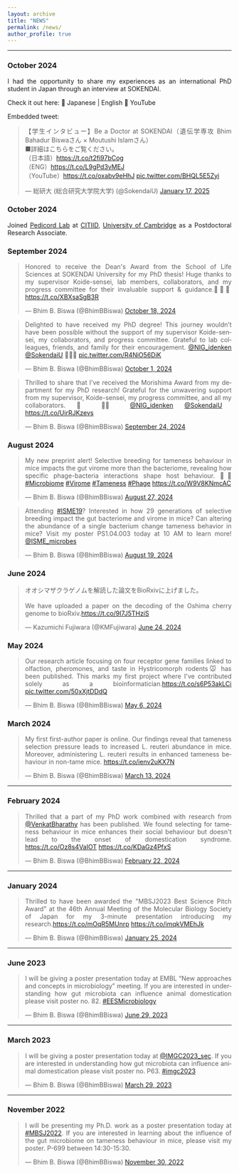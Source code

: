 ```yaml
---
layout: archive
title: "NEWS"
permalink: /news/
author_profile: true
---
```

<style> body {text-align: justify} </style> <!-- Justify text. -->

------
### October 2024
I had the opportunity to share my experiences as an international PhD student in Japan through an interview at SOKENDAI.

Check it out here:
📖 Japanese | English
🎥 YouTube

Embedded tweet:

<blockquote class="twitter-tweet"><p lang="ja" dir="ltr">【学生インタビュー】Be a Doctor at SOKENDAI（遺伝学専攻 Bhim Bahadur Biswaさん × Moutushi Islamさん）<br>■詳細はこちらをご覧ください。<br>（日本語）<a href="https://t.co/t2fi97bCog">https://t.co/t2fi97bCog</a><br>（ENG）<a href="https://t.co/L9gPd3vMEJ">https://t.co/L9gPd3vMEJ</a><br>（YouTube）<a href="https://t.co/oxabv9eHhJ">https://t.co/oxabv9eHhJ</a> <a href="https://t.co/BHQL5E5Zyi">pic.twitter.com/BHQL5E5Zyi</a></p>&mdash; 総研大 (総合研究大学院大学) (@SokendaiU) <a href="https://twitter.com/SokendaiU/status/1880136191930167415?ref_src=twsrc%5Etfw">January 17, 2025</a></blockquote> <script async src="https://platform.twitter.com/widgets.js" charset="utf-8"></script>

### October 2024

<p>Joined <a href="https://www.pedicordlab.com/" target="_blank">Pedicord Lab</a> at <a href="https://www.citiid.cam.ac.uk/" target="_blank">CITIID</a>, <a href="https://www.cam.ac.uk/" target="_blank">University of Cambridge</a> as a Postdoctoral Research Associate.</p>

### September 2024

<blockquote class="twitter-tweet"><p lang="en" dir="ltr">Honored to receive the Dean&#39;s Award from the School of Life Sciences at SOKENDAI University for my PhD thesis! Huge thanks to my supervisor Koide-sensei, lab members, collaborators, and my progress committee for their invaluable support &amp; guidance.👨‍🎓🙏 <a href="https://t.co/XBXsaSgB3R">https://t.co/XBXsaSgB3R</a></p>&mdash; Bhim B. Biswa (@BhimBBiswa) <a href="https://twitter.com/BhimBBiswa/status/1847260910173180179?ref_src=twsrc%5Etfw">October 18, 2024</a></blockquote> <script async src="https://platform.twitter.com/widgets.js" charset="utf-8"></script>

<blockquote class="twitter-tweet"><p lang="en" dir="ltr">Delighted to have received my PhD degree! This journey wouldn’t have been possible without the support of my supervisor Koide-sensei, my collaborators, and progress committee. Grateful to lab colleagues, friends, and family for their encouragement. <a href="https://twitter.com/NIG_idenken?ref_src=twsrc%5Etfw">@NIG_idenken</a> <a href="https://twitter.com/SokendaiU?ref_src=twsrc%5Etfw">@SokendaiU</a> 👨‍🎓🎊 <a href="https://t.co/R4NiO56DiK">pic.twitter.com/R4NiO56DiK</a></p>&mdash; Bhim B. Biswa (@BhimBBiswa) <a href="https://twitter.com/BhimBBiswa/status/1840908543953944932?ref_src=twsrc%5Etfw">October 1, 2024</a></blockquote> <script async src="https://platform.twitter.com/widgets.js" charset="utf-8"></script>

<blockquote class="twitter-tweet"><p lang="en" dir="ltr">Thrilled to share that I’ve received the Morishima Award from my department for my PhD research! Grateful for the unwavering support from my supervisor, Koide-sensei, my progress committee, and all my collaborators. 🙏 🧑‍🎓 <a href="https://twitter.com/NIG_idenken?ref_src=twsrc%5Etfw">@NIG_idenken</a> <a href="https://twitter.com/SokendaiU?ref_src=twsrc%5Etfw">@SokendaiU</a> <a href="https://t.co/UirRJKzevs">https://t.co/UirRJKzevs</a></p>&mdash; Bhim B. Biswa (@BhimBBiswa) <a href="https://twitter.com/BhimBBiswa/status/1838573963129078079?ref_src=twsrc%5Etfw">September 24, 2024</a></blockquote> <script async src="https://platform.twitter.com/widgets.js" charset="utf-8"></script>

### August 2024
<blockquote class="twitter-tweet"><p lang="en" dir="ltr">My new preprint alert! Selective breeding for tameness behaviour in mice impacts the gut virome more than the bacteriome, revealing how specific phage-bacteria interactions shape host behaviour. 🦠🐭<a href="https://twitter.com/hashtag/Microbiome?src=hash&amp;ref_src=twsrc%5Etfw">#Microbiome</a> <a href="https://twitter.com/hashtag/Virome?src=hash&amp;ref_src=twsrc%5Etfw">#Virome</a> <a href="https://twitter.com/hashtag/Tameness?src=hash&amp;ref_src=twsrc%5Etfw">#Tameness</a> <a href="https://twitter.com/hashtag/Phage?src=hash&amp;ref_src=twsrc%5Etfw">#Phage</a> <a href="https://t.co/W9V8KNmcAC">https://t.co/W9V8KNmcAC</a></p>&mdash; Bhim B. Biswa (@BhimBBiswa) <a href="https://twitter.com/BhimBBiswa/status/1828328880391790826?ref_src=twsrc%5Etfw">August 27, 2024</a></blockquote> <script async src="https://platform.twitter.com/widgets.js" charset="utf-8"></script>

<blockquote class="twitter-tweet"><p lang="en" dir="ltr">Attending <a href="https://twitter.com/hashtag/ISME19?src=hash&amp;ref_src=twsrc%5Etfw">#ISME19</a>? Interested in how 29 generations of selective breeding impact the gut bacteriome and virome in mice? Can altering the abundance of a single bacterium change tameness behavior in mice? Visit my poster PS1.04.003 today at 10 AM to learn more! <a href="https://twitter.com/ISME_microbes?ref_src=twsrc%5Etfw">@ISME_microbes</a></p>&mdash; Bhim B. Biswa (@BhimBBiswa) <a href="https://twitter.com/BhimBBiswa/status/1825438185628770696?ref_src=twsrc%5Etfw">August 19, 2024</a></blockquote> <script async src="https://platform.twitter.com/widgets.js" charset="utf-8"></script>

### June 2024
<blockquote class="twitter-tweet"><p lang="ja" dir="ltr">オオシマザクラゲノムを解読した論文をBioRxivに上げました。<br><br>We have uploaded a paper on the decoding of the Oshima cherry genome to bioRxiv.<a href="https://t.co/9I7J5THziS">https://t.co/9I7J5THziS</a></p>&mdash; Kazumichi Fujiwara (@KMFujiwara) <a href="https://twitter.com/KMFujiwara/status/1805166941201674501?ref_src=twsrc%5Etfw">June 24, 2024</a></blockquote> <script async src="https://platform.twitter.com/widgets.js" charset="utf-8"></script>


### May 2024
<blockquote class="twitter-tweet"><p lang="en" dir="ltr">Our research article focusing on four receptor gene families linked to olfaction, pheromones, and taste in Hystricomorph rodents🐭 has been published. This marks my first project where I&#39;ve contributed solely as a bioinformatician.<a href="https://t.co/s6P53akLCi">https://t.co/s6P53akLCi</a> <a href="https://t.co/50xXjtDDdQ">pic.twitter.com/50xXjtDDdQ</a></p>&mdash; Bhim B. Biswa (@BhimBBiswa) <a href="https://twitter.com/BhimBBiswa/status/1787378720300560458?ref_src=twsrc%5Etfw">May 6, 2024</a></blockquote> <script async src="https://platform.twitter.com/widgets.js" charset="utf-8"></script>


### March 2024
<blockquote class="twitter-tweet"><p lang="en" dir="ltr">My first first-author paper is online. Our findings reveal that tameness selection pressure leads to increased L. reuteri abundance in mice. Moreover, administering L. reuteri results in enhanced tameness behaviour in non-tame mice. <a href="https://t.co/ienv2uKX7N">https://t.co/ienv2uKX7N</a></p>&mdash; Bhim B. Biswa (@BhimBBiswa) <a href="https://twitter.com/BhimBBiswa/status/1767737145433952520?ref_src=twsrc%5Etfw">March 13, 2024</a></blockquote> <script async src="https://platform.twitter.com/widgets.js" charset="utf-8"></script>

------
### February 2024
<blockquote class="twitter-tweet"><p lang="en" dir="ltr">Thrilled that a part of my PhD work combined with research from <a href="https://twitter.com/VenkatBharathy?ref_src=twsrc%5Etfw">@VenkatBharathy</a> has been published. We found selecting for tameness behaviour in mice enhances their social behaviour but doesn&#39;t lead to the onset of domestication syndrome. <a href="https://t.co/Oz8s4VaIOT">https://t.co/Oz8s4VaIOT</a> <a href="https://t.co/KDaGz4PfxS">https://t.co/KDaGz4PfxS</a></p>&mdash; Bhim B. Biswa (@BhimBBiswa) <a href="https://twitter.com/BhimBBiswa/status/1760556018734616720?ref_src=twsrc%5Etfw">February 22, 2024</a></blockquote> <script async src="https://platform.twitter.com/widgets.js" charset="utf-8"></script>

---
### January 2024
<blockquote class="twitter-tweet"><p lang="en" dir="ltr">Thrilled to have been awarded the &quot;MBSJ2023 Best Science Pitch Award&quot; at the 46th Annual Meeting of the Molecular Biology Society of Japan for my 3-minute presentation introducing my research.<a href="https://t.co/mOqR5MUnrp">https://t.co/mOqR5MUnrp</a> <a href="https://t.co/imqkVMEhJk">https://t.co/imqkVMEhJk</a></p>&mdash; Bhim B. Biswa (@BhimBBiswa) <a href="https://twitter.com/BhimBBiswa/status/1750441098022187441?ref_src=twsrc%5Etfw">January 25, 2024</a></blockquote> <script async src="https://platform.twitter.com/widgets.js" charset="utf-8"></script>

---
### June 2023
<blockquote class="twitter-tweet"><p lang="en" dir="ltr">I will be giving a poster presentation today at EMBL “New approaches and concepts in microbiology” meeting. If you are interested in understanding how gut microbiota can influence animal domestication please visit poster no. 82. <a href="https://twitter.com/hashtag/EESMicrobiology?src=hash&amp;ref_src=twsrc%5Etfw">#EESMicrobiology</a></p>&mdash; Bhim B. Biswa (@BhimBBiswa) <a href="https://twitter.com/BhimBBiswa/status/1674359359088783361?ref_src=twsrc%5Etfw">June 29, 2023</a></blockquote> <script async src="https://platform.twitter.com/widgets.js" charset="utf-8"></script>

---
### March 2023
<blockquote class="twitter-tweet"><p lang="en" dir="ltr">I will be giving a poster presentation today at <a href="https://twitter.com/IMGC2023_sec?ref_src=twsrc%5Etfw">@IMGC2023_sec</a>. If you are interested in understanding how gut microbiota can influence animal domestication please visit poster no. P63. <a href="https://twitter.com/hashtag/imgc2023?src=hash&amp;ref_src=twsrc%5Etfw">#imgc2023</a></p>&mdash; Bhim B. Biswa (@BhimBBiswa) <a href="https://twitter.com/BhimBBiswa/status/1640920943014072321?ref_src=twsrc%5Etfw">March 29, 2023</a></blockquote> <script async src="https://platform.twitter.com/widgets.js" charset="utf-8"></script>

---
### November 2022
<blockquote class="twitter-tweet"><p lang="en" dir="ltr">I will be presenting my Ph.D. work as a poster presentation today at <a href="https://twitter.com/hashtag/MBSJ2022?src=hash&amp;ref_src=twsrc%5Etfw">#MBSJ2022</a>. If you are interested in learning about the influence of the gut microbiome on tameness behaviour in mice, please visit my poster. P-699 between 14:30-15:30.</p>&mdash; Bhim B. Biswa (@BhimBBiswa) <a href="https://twitter.com/BhimBBiswa/status/1597763691470262273?ref_src=twsrc%5Etfw">November 30, 2022</a></blockquote> <script async src="https://platform.twitter.com/widgets.js" charset="utf-8"></script>
